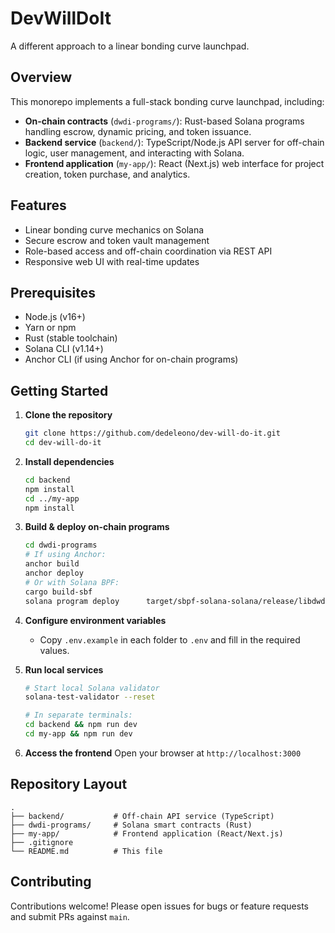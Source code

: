 # DevWillDoIt

A different approach to a linear bonding curve launchpad.

## Overview

This monorepo implements a full-stack bonding curve launchpad, including:

- **On-chain contracts** (`dwdi-programs/`): Rust-based Solana programs handling escrow, dynamic pricing, and token issuance.
- **Backend service** (`backend/`): TypeScript/Node.js API server for off-chain logic, user management, and interacting with Solana.
- **Frontend application** (`my-app/`): React (Next.js) web interface for project creation, token purchase, and analytics.

## Features

- Linear bonding curve mechanics on Solana
- Secure escrow and token vault management
- Role-based access and off-chain coordination via REST API
- Responsive web UI with real-time updates

## Prerequisites

- Node.js (v16+)
- Yarn or npm
- Rust (stable toolchain)
- Solana CLI (v1.14+)
- Anchor CLI (if using Anchor for on-chain programs)

## Getting Started

1. **Clone the repository**
   ```bash
   git clone https://github.com/dedeleono/dev-will-do-it.git
   cd dev-will-do-it
   ```

2. **Install dependencies**
   ```bash
   cd backend
   npm install
   cd ../my-app
   npm install
   ```

3. **Build & deploy on-chain programs**
   ```bash
   cd dwdi-programs
   # If using Anchor:
   anchor build
   anchor deploy
   # Or with Solana BPF:
   cargo build-sbf
   solana program deploy      target/sbpf-solana-solana/release/libdwdi_programs.so      --program-id path/to/program-keypair.json
   ```

4. **Configure environment variables**
   - Copy `.env.example` in each folder to `.env` and fill in the required values.

5. **Run local services**
   ```bash
   # Start local Solana validator
   solana-test-validator --reset

   # In separate terminals:
   cd backend && npm run dev
   cd my-app && npm run dev
   ```

6. **Access the frontend**
   Open your browser at `http://localhost:3000`

## Repository Layout

```text
.
├── backend/           # Off-chain API service (TypeScript)
├── dwdi-programs/     # Solana smart contracts (Rust)
├── my-app/            # Frontend application (React/Next.js)
├── .gitignore
└── README.md          # This file
```

## Contributing

Contributions welcome! Please open issues for bugs or feature requests and submit PRs against `main`.
